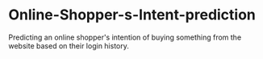 # Online-Shopper-s-Intent-prediction
Predicting an online shopper's intention of buying something from the website based on their login history.
